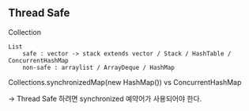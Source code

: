 ## Thread Safe

Collection

    List
        safe : vector -> stack extends vector / Stack / HashTable / ConcurrentHashMap
        non-safe : arraylist / ArrayDeque / HashMap


Collections.synchronizedMap(new HashMap()) vs ConcurrentHashMap

-> Thread Safe 하려면 synchronized 예약어가 사용되어야 한다.